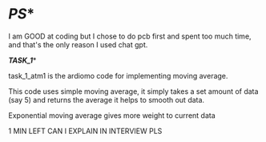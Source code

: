 # *****PS******
I am GOOD at coding but I chose to do pcb first and spent too much time, and that's the only reason I used chat gpt.


***TASK_1****

task_1_atm1 is the ardiomo code for implementing moving average.

This code uses simple moving average, it simply takes a set amount of data (say 5) and returns the average 
it helps to smooth out data.

Exponential moving average gives more weight to current data

1 MIN LEFT CAN I EXPLAIN IN INTERVIEW PLS
